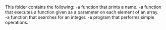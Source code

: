 This folder contains the following:
-a function that prints a name.
-a function that executes a function given as a parameter on each element of an array.
-a function that searches for an integer.
-a program that performs simple operations.

